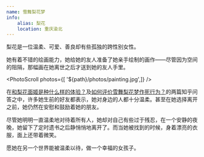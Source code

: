 ```yaml
---
name: 雪舞梨花梦
info:
    alias: 梨花
    location: 重庆渝北
---
```


梨花是一位温柔、可爱、善良却有些孤独的跨性别女性。

她有着不错的绘画能力，她给她的友人准备了她亲手绘制的画作——尽管因为空间的阻隔，那幅画在她离世之后才送到她的友人手里。

<PhotoScroll photos={[ '${path}/photos/painting.jpg',]} />  

在[和梨花面姬是种什么样的体验？](https://www.zhihu.com/question/269853559)及[如何评价雪舞梨花梦作死行为？](https://www.zhihu.com/question/268738337)的两篇知乎问答之中，许多她生前的好友都表示，她对身边的人都十分温柔。甚至在她选择离开之前，她仍然在安慰和鼓励着她的朋友。

尽管她明明一直温柔地对待着所有人，她却对自己有些过于残忍，在一个安静的夜晚，她留下了定时遗书之后静悄悄地离开了。而当她被找到的时候，身着漂亮的衣服，面上还带着微笑。

愿她在另一个世界能被温柔以待，做一个幸福的女孩子。





